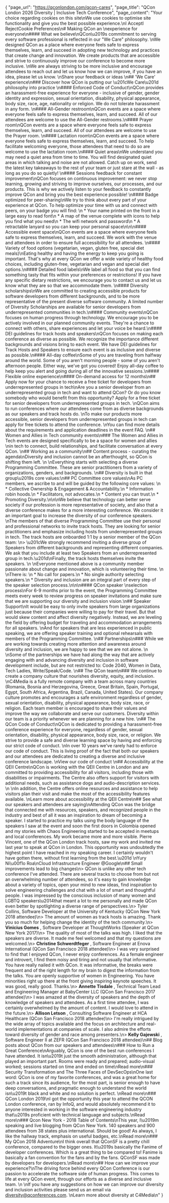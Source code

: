 {
    "page_url": "https://qconlondon.com/qcon-cares",
    "page_title": "QCon London 2026 Diversity | Inclusive Tech Conference",
    "page_content": "Your choice regarding cookies on this site\nWe use cookies to optimise site functionality and give you the best possible experience.\nI AcceptI RejectCookie Preferences\n# Making QCon an   \nexperience for everyone\n#### What we believe\nQCon\u2019s commitment to serving every software professional is reflected in our \"We Care\" philosophy. \nWe designed QCon as a place where everyone feels safe to express themselves, learn, and succeed in adopting new technology and practices that create change and innovation. We create products that are accessible and strive to continuously improve our conference to become more inclusive. \nWe are always striving to be more inclusive and encourage attendees to reach out and let us know how we can improve, if you have an idea, please let us know. \nShare your feedback or ideas \n## 'We Care' experience\n###  Discover how QCon is putting our \u201cWe Care\u201d philosophy into practice \n#### Enforced Code of Conduct\nQCon provides an harassment-free experience for everyone - inclusive of gender, gender identity and expression, sexual orientation, disability, physical appearance, body size, race, age, nationality or religion. We do not tolerate harassment in any form. \n#### All-Gender restroom\nQCon events are a space where everyone feels safe to express themselves, learn, and succeed. All of our attendees are welcome to use the All-Gender restrooms.\n#### Prayer room\nQCon events are a space where everyone feels safe to express themselves, learn, and succeed. All of our attendees are welcome to use the Prayer room. \n#### Lactation room\nQCon events are a space where everyone feels safe to express themselves, learn, and succeed. To help facilitate welcoming everyone, those attendees that need to do so are welcome to use the lactation room.\n#### Quiet areas\nWe understand you may need a quiet area from time to time. You will find designated quiet areas in which talking and noise are not allowed. Catch up on work, send the latest key takeaways to the rest of your team or just stare at the wall - as long as you do so quietly! \n#### Sessions feedback for constant improvement\nQCon focuses on continuous improvement: we never stop learning, growing and striving to improve ourselves, our processes, and our products. This is why we actively listen to your feedback to constantly improve QCon and bring you the best experience possible! \n#### Badge optimized for peer-sharing\nWe try to think about every part of your experience at QCon. To help optimize your time with us and connect with peers, on your badge you will find: \n  * Your name printed on the front in a large easy to read font\n  * A map of the venue complete with icons to help you find what you need\n  * The wifi network and password\n  * A retractable lanyard so you can keep your personal space\n\n\n#### Accessible event space\nQCon events are a space where everyone feels safe to express themselves, learn, and succeed. We work with the venue and attendees in order to ensure full accessibility for all attendees. \n#### Variety of food options (vegetarian, vegan, gluten free, special diet meals)\nEating healthy and having the energy to keep you going is important. That's why at every QCon we offer a wide variety of healthy food choices, including gluten-free, vegetarian and vegan and special diet options.\n#### Detailed food labels\nWe label all food so that you can find something tasty that fits within your preferences or restrictions! If you have any specific dietary restrictions, we encourage you to contact us and let us know what they are so that we accommodate them. \n#### Diversity scholarships\nWe are committed to creating accessible products for software developers from different backgrounds, and to be more representative of the present diverse software community. A limited number of Diversity Scholarships are available for senior developers from underrepresented communities in tech.\n#### Community events\nQCon focuses on human progress through technology. We encourage you to be actively involved in our planned community events. They're a chance to connect with others, share experiences and let your voice be heard.\n#### DEI guidelines for track hosts and speakers\nQCon focuses on making each conference as diverse as possible. We recognize the importance different backgrounds and visions bring to each event. We have DEI guidelines for Track Hosts and Speakers to ensure each event is as inclusive and diverse as possible.\n#### All-day coffee\nSome of you are traveling from halfway around the world. Some of you aren't morning people - some of you aren't afternoon people. Either way, we've got you covered! Enjoy all-day coffee to help keep you alert and going during all of the innovative sessions.\n#### Flexible online experience\n#### On-demand access for 12 months\n## Apply now for your chance to receive a free ticket for developers from underrepresented groups in tech\nAre you a senior developer from an underrepresented group in tech and want to attend QCon? Or do you know somebody who would benefit from this opportunity? Apply for a free ticket for senior developers from underrepresented groups in tech. \nQCon aims to run conferences where our attendees come from as diverse backgrounds as our speakers and track hosts do. \nTo make our products more accessible, senior developers from underrepresented groups in tech can apply for free tickets to attend the conference. \nYou can find more details about the requirements and application deadlines in the event FAQ. \n## Women and Allies in Tech community events\n###  The Women and Allies in Tech events are designed specifically to be a space for women and allies  \nin tech to connect, build relationships, and facilitate conversation at every QCon. \n## Working as a community\n## Content process - curating the agenda\nDiversity and inclusion cannot be an afterthought, so QCon is shifting them left.   \n  \nEverything starts with selecting a diverse Programming Committee. These are senior practitioners from a variety of organizations, genders, and backgrounds. \n## Diversity is built in that group\u2019s core values:\n## PC Committee core values\nAs PC members, we ascribe to and will be guided by the following core values: \n  * Collective Ownership & Engagement & Accountability.\n  * Information robin hoods.\n  * Facilitators, not advocates.\n  * Content you can trust.\n  * Promoting Diversity.\n\n\nWe believe that technology can better serve society if our profession is more representative of society, and also that a diverse conference makes for a more interesting conference. We consider it an important goal to increase the diversity of our conference speakers. \nThe members of that diverse Programming Committee use their personal and professional networks to invite track hosts. They are looking for senior practitioners and emphasize including hosts from underrepresented groups in tech. The track hosts are onboarded 1:1 by a senior member of the QCon team: \n> \u201cWe strongly recommend inviting a diverse group of Speakers from different backgrounds and representing different companies. We ask that you include at least two Speakers from an underrepresented group in tech.\u201d\nFinally, the track hosts themselves invite the speakers.   \n  \nEveryone mentioned above is a community member passionate about change and innovation, which is volunteering their time.  \n  \nThere is: \n  * No call for papers.\n  * No single authority selecting speakers.\n  * Diversity and inclusion are an integral part of every step of the speaker selection process.\n\n\n#### QCon speaker   \nselection process\nFor 6-9 months prior to the event, the Programming Committee meets every week to review progress on speaker invitations and make sure that we are supporting our diversity and inclusion vision.\n## Speaker Support\nIt would be easy to only invite speakers from large organizations just because their companies were willing to pay for their travel. But that would skew content and affect diversity negatively. Instead, we are leveling the field by offering budget for traveling and accommodation arrangements for all speakers. \nAnd for speakers that are less experienced in public speaking, we are offering speaker training and optional rehearsals with members of the Programming Committee. \n## Partnerships\n###  While we are working towards creating more attention and awareness around diversity and inclusion, we are happy to see that we are not alone.   \n  \nSome of the partnerships we have had along the way that are actively engaging with and advancing diversity and inclusion in software development include, but are not restricted to: Code 2040, Women in Data, Tech Ladies, Write/Speak/Code. \n## The QCon team\n###  We continue to create a company culture that nourishes diversity, equity, and inclusion. \nC4Media is a fully remote company with a team across many countries (Romania, Bosnia and Herzegovina, Greece, Great Britain, Spain, Portugal, Egypt, South Africa, Argentina, Brazil, Canada, United States). Our company culture promotes and encourages a safe environment regardless of gender, sexual orientation, disability, physical appearance, body size, race, or religion. Each team member is encouraged to share their values and improve the way we collaborate and serve our customers. Diversity within our team is a priority whenever we are planning for a new hire. \n## The QCon Code of Conduct\nQCon is dedicated to providing a harassment-free conference experience for everyone, regardless of gender, sexual orientation, disability, physical appearance, body size, race, or religion. We strive to provide a safe and diverse learning space by having and enforcing our strict code of conduct. \nIn over 10 years we've rarely had to enforce our code of conduct. This is living proof of the fact that both our speakers and our attendees are dedicated to creating a diverse and inclusive conference landscape. \nView our code of conduct \n## Accessibility at the QEII Centre\nQCon is working with the QEII Centre in London and are committed to providing accessibility for all visitors, including those with disabilities or impairments. The Centre also offers support for visitors with additional needs, such as assistance dogs and audio-description services.   \n  \nIn addition, the Centre offers online resources and assistance to help visitors plan their visit and make the most of the accessibility features available. \nLearn more about accessibility at the QEII Centre\n## See what our speakers and attendees are saying\nAttending QCon was the bridge that connected me with resources, speakers, and recognized people in the industry and best of all it was an inspiration to dream of becoming a speaker. I started to practice my talks using the body language of the speakers I saw at the event and soon the first doors in Colombia opened and my stories with Chaos Engineering started to be accepted in meetups and local conferences. My work became more and more visible. Pierre Vincent, one of the QCon London track hosts, saw my work and invited me last year to speak at QCon in London. This opportunity was undoubtedly the highest point I have reached in my speaking career. I certainly wouldn't have gotten there, without first learning from the best.\u201d \nYury Ni\u00f1o Roa\nCloud Infrastructure Engineer @Google\n## Small improvements lead to big changes\n> QCon is unlike any other tech conference I've attended. There are several tracks to choose from but not an overwhelming number of attendees, so it's easy to gain knowledge about a variety of topics, open your mind to new ideas, find inspiration to solve engineering challenges and chat with a lot of smart and thoughtful people. I was impressed by the conscious inclusion of many women and LGBTQ speakers\u2014that meant a lot to me personally and made QCon even better by spotlighting a diverse range of perspectives.\n> Tyler Collins, Software Developer at the University of Kentucky (QCon New York 2018 attendee)\n> The amount of women as track hosts is amazing. Thank you so much for helping change the identity of the tech community.\n> **Vinicius Gomes** , Software Developer at ThoughtWorks (Speaker at QCon New York 2017)\n> The quality of most of the talks was high. I liked that the speakers are diverse. It made me feel welcomed and that my questions are welcomed.\n> **Christine Schwerdtfeger** , Software Engineer at Enova International (QCon San Francisco 2018 attendee)\n> I was very surprised to find that I enjoyed QCon, I never enjoy conferences. As a female engineer and introvert, I find them noisy and tiring and not usually that informative. You have really nailed it with QCon. It was informative, the breaks were frequent and of the right length for my brain to digest the information from the talks. You are openly supportive of women in Engineering. You have minorities right up there at the front giving inspiring keynote speeches. It was good, really good. Thanks.\n> **Annette Tisdale** , Technical Team Lead and Engineering Manager at BabyCenter LLC (QCon San Francisco 2017 attendee)\n> I was amazed at the diversity of speakers and the depth of knowledge of speakers and attendees. As a first time attendee, I was certainly overwhelmed by the amount of content. I would love to attend in the future.\n> **Allison Letson** , Consulting Software Engineer at HCA Healthcare (QCon San Francisco 2018 attendee)\n> I'm really intrigued by the wide array of topics available and the focus on architecture and real-world implementations at companies of scale. I also admire the efforts toward diversity of gender and race among presenters.\n> **Kelly Gajewski** , Software Engineer II at ZEFR (QCon San Francisco 2018 attendee)\n## Blog posts about QCon from our speakers and attendees\n### How to Run a Great Conference\nArguably, QCon is one of the best run conferences I have attended. It isn\u2019t just the smooth administration, although that played an important part. Rooms were ready and prepared; audio-visual worked; sessions started on time and ended on time\nRead more\n### Security Transformation and The Three Faces of DevSecOps\nOne last word: QCon is one of my favorite conferences, and was a great home for such a track since its audience, for the most part, is senior enough to have deep conversations, and pragmatic enough to understand the world isn\u2019t black and white and no solution is perfect. \nRead more\n### QCon London 2019\nI got the opportunity this year to attend the QCON London conference, ran by InfoQ, and would absolutely recommend it to anyone interested in working in the software engineering industry that\u2019s proficient with technical language and subjects.\nRead more\n### Qcon New York - 2018 Table of Contents\nThis year, I\u2019m speaking and live blogging from QCon New York. 140 speakers and 900 attendees from 38 states plus international. Should be good! As always, I like the hallway track, emphasis on useful badges, etc.\nRead more\n### My QCon 2018 Adventure\nI think overall that QConSF is a pretty chill conference, compared to the bigger ones. It\u2019s basically the Fanime of developer conferences. Which is a great thing to be compared to! Fanime is basically a fan convention for the fans and by the fans. QConSF was made by developers for developers.\nRead more\n## How can we improve your experience?\nThe driving force behind every QCon Conference is our passion to accelerate the software side of human progress. This comes to life at every QCon event, through our efforts as a diverse and inclusive team.   \n  \nIf you have any suggestions on how we can improve our diversity and inclusion activities please send us an email via diversity@qconferences.com. \nLearn more about diversity at C4Media\n"
}